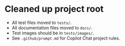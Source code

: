 # Cleaned up project root

- All test files moved to `tests/`.
- All documentation files moved to `docs/`.
- Test images should be in `tests/images/`.
- See `.github/prompt.md` for Copilot Chat project rules.

